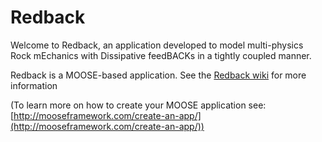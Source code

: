 Redback
=====
Welcome to Redback, an application developed to model multi-physics Rock mEchanics with Dissipative feedBACKs in a tightly coupled manner.

Redback is a MOOSE-based application. See the [Redback wiki](http://github.com/pou036/redback/wiki "Redback wiki") for more information

(To learn more on how to create your MOOSE application see: [http://mooseframework.com/create-an-app/](http://mooseframework.com/create-an-app/))
